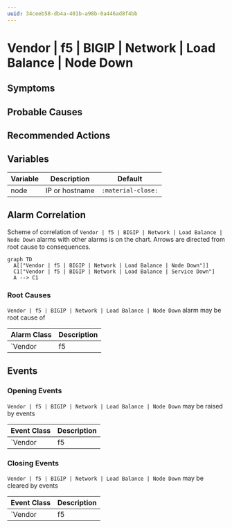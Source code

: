 ```yaml
---
uuid: 34ceeb58-db4a-401b-a98b-0a446ad8f4bb
---
```

# Vendor | f5 | BIGIP | Network | Load Balance | Node Down

## Symptoms

## Probable Causes

## Recommended Actions

## Variables

Variable | Description | Default
--- | --- | ---
node | IP or hostname | `:material-close:`

## Alarm Correlation

Scheme of correlation of `Vendor | f5 | BIGIP | Network | Load Balance | Node Down` alarms with other alarms is on the chart. 
Arrows are directed from root cause to consequences.

```mermaid
graph TD
  A[["Vendor | f5 | BIGIP | Network | Load Balance | Node Down"]]
  C1["Vendor | f5 | BIGIP | Network | Load Balance | Service Down"]
  A --> C1
```

### Root Causes
`Vendor | f5 | BIGIP | Network | Load Balance | Node Down` alarm may be root cause of

Alarm Class | Description
--- | ---
`Vendor | f5 | BIGIP | Network | Load Balance | Service Down` | Node down

## Events

### Opening Events
`Vendor | f5 | BIGIP | Network | Load Balance | Node Down` may be raised by events

Event Class | Description
--- | ---
`Vendor | f5 | BIGIP | Network | Load Balance | Node Down` | dispose

### Closing Events
`Vendor | f5 | BIGIP | Network | Load Balance | Node Down` may be cleared by events

Event Class | Description
--- | ---
`Vendor | f5 | BIGIP | Network | Load Balance | Node Up` | dispose
